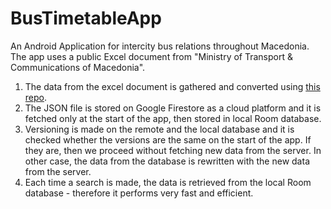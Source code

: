 # BusTimetableApp

An Android Application for intercity bus relations throughout Macedonia.
The app uses a public Excel document from "Ministry of Transport & Communications of Macedonia".

1. The data from the excel document is gathered and converted using [this repo](https://github.com/viktorilievski/Bus-Timetable-Excel-To-Json).
2. The JSON file is stored on Google Firestore as a cloud platform and it is fetched only at the start of the app, then stored in local Room database.
3. Versioning is made on the remote and the local database and it is checked whether the versions are the same on the start of the app. If they are, then we proceed without fetching new data from the server. In other case, the data from the database is rewritten with the new data from the server.
4. Each time a search is made, the data is retrieved from the local Room database - therefore it performs very fast and efficient.
